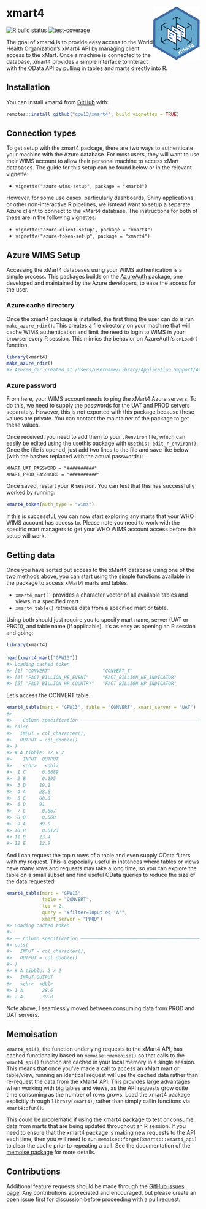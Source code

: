 
<!-- README.md is generated from README.Rmd. Please edit that file -->

# xmart4 <a href='https://github.com/gpw13/xmart4'><img src='man/figures/logo.png' align="right" height="139" /></a>

<!-- badges: start -->

[![R build status](https://github.com/gpw13/xmart4/workflows/R-CMD-check/badge.svg)](https://github.com/gpw13/xmart4/actions)
[![test-coverage](https://github.com/gpw13/xmart4/actions/workflows/test-coverage.yaml/badge.svg)](https://github.com/gpw13/xmart4/actions/workflows/test-coverage.yaml)

<!-- badges: end -->

The goal of xmart4 is to provide easy access to the World Health
Organization’s xMart4 API by managing client access to the xMart. Once a
machine is connected to the database, xmart4 provides a simple interface
to interact with the OData API by pulling in tables and marts directly
into R.

## Installation

You can install xmart4 from [GitHub](https://github.com/gpw13/xmart4)
with:

``` r
remotes::install_github("gpw13/xmart4", build_vignettes = TRUE)
```

## Connection types

To get setup with the xmart4 package, there are two ways to authenticate
your machine with the Azure database. For most users, they will want to
use their WIMS account to allow their personal machine to access xMart
databases. The guide for this setup can be found below or in the
relevant vignette:

-   `vignette("azure-wims-setup", package = "xmart4")`

However, for some use cases, particularly dashboards, Shiny
applications, or other non-interactive R pipelines, we isntead want to
setup a separate Azure client to connect to the xMart4 database. The
instructions for both of these are in the following vignettes:

-   `vignette("azure-client-setup", package = "xmart4")`
-   `vignette("azure-token-setup", package = "xmart4")`

## Azure WIMS Setup

Accessing the xMart4 databases using your WIMS authentication is a
simple process. This packages builds on the
[AzureAuth](https://github.com/Azure/AzureAuth) package, one developed
and maintained by the Azure developers, to ease the access for the user.

### Azure cache directory

Once the xmart4 package is installed, the first thing the user can do is
run `make_azure_rdir()`. This creates a file directory on your machine
that will cache WIMS authentication and limit the need to login to WIMS
in your browser every R session. This mimics the behavior on AzureAuth’s
`onLoad()` function.

``` r
library(xmart4)
make_azure_rdir()
#> AzureR_dir created at /Users/username/Library/Application Support/AzureR
```

### Azure password

From here, your WIMS account needs to ping the xMart4 Azure servers. To
do this, we need to supply the passwords for the UAT and PROD servers
separately. However, this is not exported with this package because
these values are private. You can contact the maintainer of the package
to get these values.

Once received, you need to add them to your `.Renviron` file, which can
easily be edited using the usethis package with
`usethis::edit_r_environ()`. Once the file is opened, just add two lines
to the file and save like below (with the hashes replaced with the
actual passwords):

    XMART_UAT_PASSWORD = "##########"
    XMART_PROD_PASSWORD = "##########"

Once saved, restart your R session. You can test that this has
successfully worked by running:

``` r
xmart4_token(auth_type = "wims")
```

If this is successful, you can now start exploring any marts that your
WHO WIMS account has access to. Please note you need to work with the
specific mart managers to get your WHO WIMS account access before this
setup will work.

## Getting data

Once you have sorted out access to the xMart4 database using one of the
two methods above, you can start using the simple functions available in
the package to access xMart4 marts and tables.

-   `xmart4_mart()` provides a character vector of all available tables
    and views in a specified mart.
-   `xmart4_table()` retrieves data from a specified mart or table.

Using both should just require you to specify mart name, server (UAT or
PROD), and table name (if applicable). It’s as easy as opening an R
session and going:

``` r
library(xmart4)

head(xmart4_mart("GPW13"))
#> Loading cached token
#> [1] "CONVERT"                   "CONVERT_T"                
#> [3] "FACT_BILLION_HE_EVENT"     "FACT_BILLION_HE_INDICATOR"
#> [5] "FACT_BILLION_HP_COUNTRY"   "FACT_BILLION_HP_INDICATOR"
```

Let’s access the CONVERT table.

``` r
xmart4_table(mart = "GPW13", table = "CONVERT", xmart_server = "UAT")
#> 
#> ── Column specification ────────────────────────────────────────────────────────
#> cols(
#>   INPUT = col_character(),
#>   OUTPUT = col_double()
#> )
#> # A tibble: 12 x 2
#>    INPUT  OUTPUT
#>    <chr>   <dbl>
#>  1 C      0.0689
#>  2 B      0.195 
#>  3 D     19.1   
#>  4 A     28.6   
#>  5 E     88.8   
#>  6 D     91     
#>  7 C      0.667 
#>  8 B      0.568 
#>  9 A     39.0   
#> 10 B      0.0123
#> 11 D     23.4   
#> 12 E     12.9
```

And I can request the top *n* rows of a table and even supply OData
filters with my request. This is especially useful in instances where
tables or views have many rows and requests may take a long time, so you
can explore the table on a small subset and find useful OData queries to
reduce the size of the data requested.

``` r
xmart4_table(mart = "GPW13",
             table = "CONVERT",
             top = 2,
             query = "$filter=Input eq 'A'",
             xmart_server = "PROD")
#> Loading cached token
#> 
#> ── Column specification ────────────────────────────────────────────────────────
#> cols(
#>   INPUT = col_character(),
#>   OUTPUT = col_double()
#> )
#> # A tibble: 2 x 2
#>   INPUT OUTPUT
#>   <chr>  <dbl>
#> 1 A       28.6
#> 2 A       39.0
```

Note above, I seamlessly moved between consuming data from PROD and UAT
servers.

## Memoisation

`xmart4_api()`, the function underlying requests to the xMart4 API, has
cached functionality based on `memoise::memeoise()` so that calls to the
`xmart4_api()` function are cached in your local memory in a single
session. This means that once you’ve made a call to access an xMart mart
or table/view, running an identical request will use the cached data
rather than re-request the data from the xMart4 API. This provides large
advantages when working with big tables and views, as the API requests
grow quite time consuming as the number of rows grows. Load the xmart4
package explicitly through `library(xmart4)`, rather than simply callin
functions via `xmart4::fun()`.

This could be problematic if using the xmart4 package to test or consume
data from marts that are being updated throughout an R session. If you
need to ensure that the xmart4 package is making new requests to the API
each time, then you will need to run
`memoise::forget(xmart4:::xmart4_api)` to clear the cache prior to
repeating a call. See the documentation of the [memoise
package](https://github.com/r-lib/memoise) for more details.

## Contributions

Additional feature requests should be made through the [GitHub issues
page](https://github.com/xmart4/xmart4/issues). Any contributions
appreciated and encouraged, but please create an open issue first for
discussion before proceeding with a pull request.
